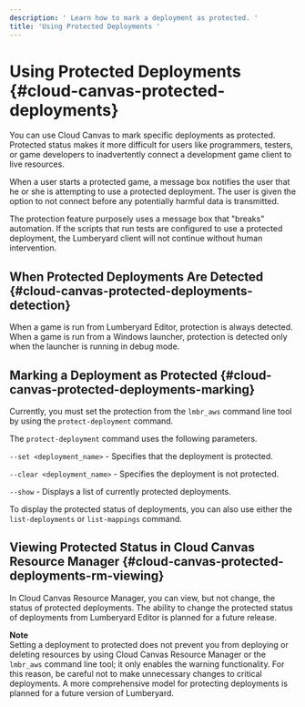 ```yaml
---
description: ' Learn how to mark a deployment as protected. '
title: 'Using Protected Deployments '
---
```

# Using Protected Deployments {#cloud-canvas-protected-deployments}

You can use Cloud Canvas to mark specific deployments as protected\. Protected status makes it more difficult for users like programmers, testers, or game developers to inadvertently connect a development game client to live resources\. 

When a user starts a protected game, a message box notifies the user that he or she is attempting to use a protected deployment\. The user is given the option to not connect before any potentially harmful data is transmitted\. 

The protection feature purposely uses a message box that "breaks" automation\. If the scripts that run tests are configured to use a protected deployment, the Lumberyard client will not continue without human intervention\. 

## When Protected Deployments Are Detected {#cloud-canvas-protected-deployments-detection}

When a game is run from Lumberyard Editor, protection is always detected\. When a game is run from a Windows launcher, protection is detected only when the launcher is running in debug mode\. 

## Marking a Deployment as Protected {#cloud-canvas-protected-deployments-marking}

Currently, you must set the protection from the `lmbr_aws` command line tool by using the `protect-deployment` command\. 

The `protect-deployment` command uses the following parameters\.

`--set <deployment_name>` - Specifies that the deployment is protected\. 

`--clear <deployment_name>` - Specifies the deployment is not protected\. 

`--show` \- Displays a list of currently protected deployments\. 

To display the protected status of deployments, you can also use either the `list-deployments` or `list-mappings` command\. 

## Viewing Protected Status in Cloud Canvas Resource Manager {#cloud-canvas-protected-deployments-rm-viewing}

In Cloud Canvas Resource Manager, you can view, but not change, the status of protected deployments\. The ability to change the protected status of deployments from Lumberyard Editor is planned for a future release\. 

**Note**  
Setting a deployment to protected does not prevent you from deploying or deleting resources by using Cloud Canvas Resource Manager or the `lmbr_aws` command line tool; it only enables the warning functionality\. For this reason, be careful not to make unnecessary changes to critical deployments\. A more comprehensive model for protecting deployments is planned for a future version of Lumberyard\.